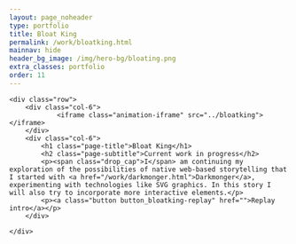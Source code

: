 ```yaml
---
layout: page_noheader
type: portfolio
title: Bloat King
permalink: /work/bloatking.html
mainnav: hide
header_bg_image: /img/hero-bg/bloating.png
extra_classes: portfolio
order: 11
---
```


<div class="wrapper">

	<div class="row">
		<div class="col-6">			
				<iframe class="animation-iframe" src="../bloatking"></iframe>
		</div>
		<div class="col-6">
			<h1 class="page-title">Bloat King</h1>
			<h2 class="page-subtitle">Current work in progress</h2>
			<p><span class="drop_cap">I</span> am continuing my exploration of the possibilities of native web-based storytelling that I started with <a href="/work/darkmonger.html">Darkmonger</a>, experimenting with technologies like SVG graphics. In this story I will also try to incorporate more interactive elements.</p>
			<p><a class="button button_bloatking-replay" href="">Replay intro</a></p>			 
		</div>
				
	</div>
</div>